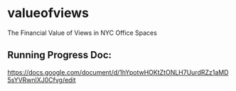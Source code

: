# valueofviews
The Financial Value of Views in NYC Office Spaces

## Running Progress Doc:
https://docs.google.com/document/d/1hYpotwHOKtZtONLH7UurdRZz1aMD5sYVRwnlXJ0Cfvg/edit
